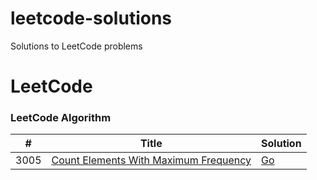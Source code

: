 # leetcode-solutions
Solutions to LeetCode problems

LeetCode
========

### LeetCode Algorithm

| # | Title | Solution | 
|---| ----- | -------- | 
|3005|[Count Elements With Maximum Frequency](https://leetcode.com/problems/count-elements-with-maximum-frequency/description/) | [Go](https://github.com/jmcconde/leetcode-solutions/blob/main/algorithms/3005.%20CountElementsWithMaximumFrequency/3005.go) |
